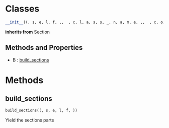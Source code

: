 # Classes



``` python
__init__((, s, e, l, f, ,,  , c, l, a, s, s, _, n, a, m, e, ,,  , c, o, m, m, e, n, t, ))
```




**inherits from** Section 

## Methods and Properties
- B : [build_sections](#build_sections) 

# Methods

## build_sections

``` python
build_sections((, s, e, l, f, ))
```

Yield the sections parts





